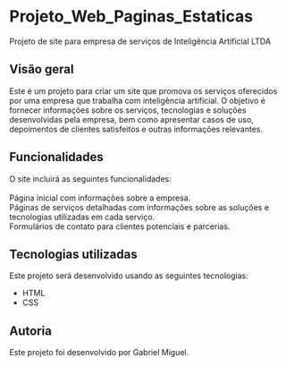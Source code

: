 # Projeto_Web_Paginas_Estaticas

Projeto de site para empresa de serviços de Inteligência Artificial LTDA

## Visão geral
Este é um projeto para criar um site que promova os serviços oferecidos por uma empresa que trabalha com inteligência artificial. O objetivo é fornecer informações sobre os serviços, tecnologias e soluções desenvolvidas pela empresa, bem como apresentar casos de uso, depoimentos de clientes satisfeitos e outras informações relevantes.

## Funcionalidades
O site incluirá as seguintes funcionalidades:<br><br>
Página inicial com informações sobre a empresa.<br>
Páginas de serviços detalhadas com informações sobre as soluções e tecnologias utilizadas em cada serviço.<br>
Formulários de contato para clientes potenciais e parcerias.

## Tecnologias utilizadas
Este projeto será desenvolvido usando as seguintes tecnologias:

- HTML
- CSS

## Autoria
Este projeto foi desenvolvido por Gabriel Miguel.
